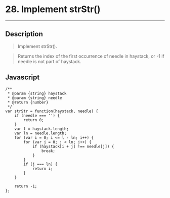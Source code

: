 # 28. Implement strStr()

---

## Description

> Implement strStr().

> Returns the index of the first occurrence of needle in haystack, or -1 if needle is not part of haystack.

## Javascript

```
/**
 * @param {string} haystack
 * @param {string} needle
 * @return {number}
 */
var strStr = function(haystack, needle) {
    if (needle === '') {
        return 0;
    }
    var l = haystack.length;
    var ln = needle.length;
    for (var i = 0; i <= l - ln; i++) {
        for (var j = 0; j < ln; j++) {
            if (haystack[i + j] !== needle[j]) {
                break;
            }
        }
        if (j === ln) {
            return i;
        }
    }

    return -1;
};
```
